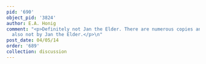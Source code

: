 ```yaml
---
pid: '690'
object_pid: '3824'
author: E.A. Honig
comment: "<p>Definitely not Jan the Elder. There are numerous copies and variants,
  also not by Jan the Elder.</p>\n"
post_date: 04/05/14
order: '689'
collection: discussion
---
```

